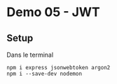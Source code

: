 # Demo 05 - JWT

## Setup
Dans le terminal
```
npm i express jsonwebtoken argon2
npm i --save-dev nodemon
```